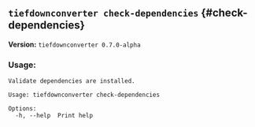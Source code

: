 ## `tiefdownconverter check-dependencies` {#check-dependencies}

**Version:** `tiefdownconverter 0.7.0-alpha`

### Usage:
```
Validate dependencies are installed.

Usage: tiefdownconverter check-dependencies

Options:
  -h, --help  Print help
```

